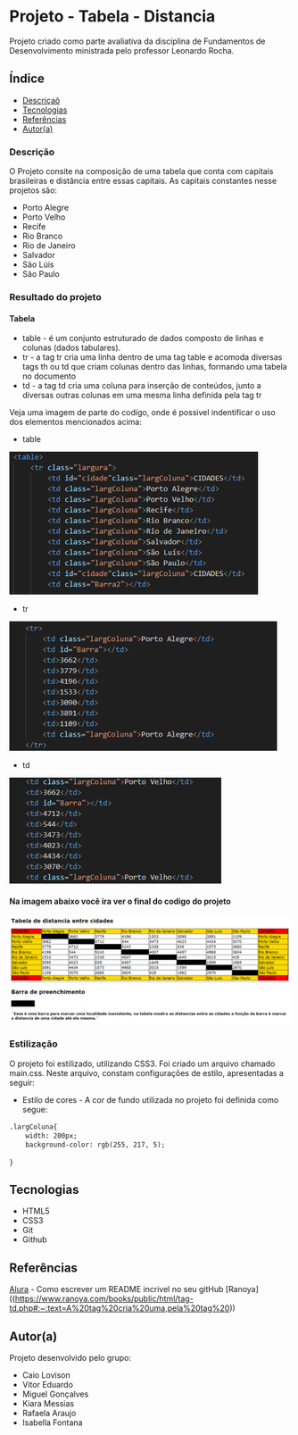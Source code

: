 # Projeto - Tabela - Distancia
 
Projeto criado como parte avaliativa da disciplina de Fundamentos de Desenvolvimento ministrada pelo professor Leonardo Rocha.
 
## Índice
* [Descriçaõ](#descrição)
* [Tecnologias](#tecnologias)
* [Referências](#referências)
* [Autor(a)](#autora)
 
### Descrição
 
O Projeto consite na composição de uma tabela que conta com capitais brasileiras e distância entre essas capitais. As capitais constantes nesse projetos são:
 
* Porto Alegre
* Porto Velho
* Recife
* Rio Branco
* Rio de Janeiro
* Salvador
* São Lúis
* São Paulo

### Resultado do projeto

#### Tabela

* table - é um conjunto estruturado de dados composto de linhas e colunas (dados tabulares). 
* tr - a tag tr cria uma linha dentro de uma tag table e acomoda diversas tags th ou td que criam colunas dentro das linhas, formando uma tabela no documento
* td - a tag td cria uma coluna para inserção de conteúdos, junto a diversas outras colunas em uma mesma linha definida pela tag tr

Veja uma imagem de parte do codígo, onde é possivel indentificar o uso dos elementos mencionados acima:

* table

![](img/table.png)

* tr

![](img/tr.png)

* td

![](img/td.png)

#### Na imagem abaixo você ira ver o final do codigo do projeto

![Resultado final do projeto](img/resultado-final.png)
 
### Estilização

O projeto foi estilizado, utilizando CSS3. Foi criado um arquivo chamado main.css. Neste arquivo, constam configurações de estilo, apresentadas a seguir:

* Estilo de cores - A cor de fundo utilizada no projeto foi definida como segue:

```
.largColuna{
    width: 200px;
    background-color: rgb(255, 217, 5);
   
}
```



## Tecnologias
* HTML5
* CSS3
* Git
* Github
 
## Referências
 
[Alura](https://www.alura.com.br/artigos/escrever-bom-readme) - Como escrever um README incrivel no seu gitHub
[Ranoya] ((https://www.ranoya.com/books/public/html/tag-td.php#:~:text=A%20tag%20cria%20uma,pela%20tag%20))
 
## Autor(a)
 Projeto desenvolvido pelo grupo:

 * Caio Lovison
 * Vitor Eduardo
 * Miguel Gonçalves
 * Kiara Messias
 * Rafaela Araujo
 * Isabella Fontana